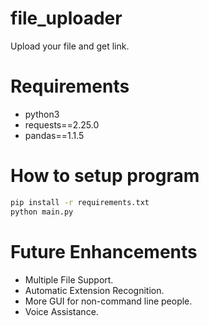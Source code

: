 # file_uploader
Upload your file and get link.

# Requirements
* python3
* requests==2.25.0
* pandas==1.1.5

# How to setup program
```bash
pip install -r requirements.txt
python main.py
```

# Future Enhancements
* Multiple File Support.
* Automatic Extension Recognition.
* More GUI for non-command line people.
* Voice Assistance.
